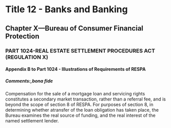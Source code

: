 
# Title 12 - Banks and Banking
## Chapter X—Bureau of Consumer Financial Protection
### PART 1024-REAL ESTATE SETTLEMENT PROCEDURES ACT (REGULATION X)
#### Appendix B to Part 1024 - Illustrations of Requirements of RESPA
##### Comments:,bona fide

Compensation for the sale of a mortgage loan and servicing rights constitutes a secondary market transaction, rather than a referral fee, and is beyond the scope of section 8 of RESPA. For purposes of section 8, in determining whether atransfer of the loan obligation has taken place, the Bureau examines the real source of funding, and the real interest of the named settlement lender.
